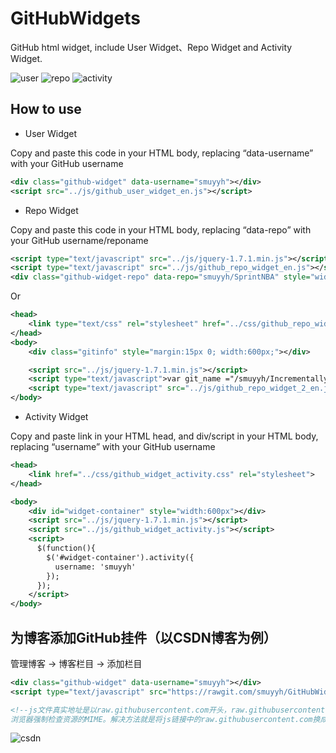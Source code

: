 # GitHubWidgets
GitHub html widget, include User Widget、Repo Widget and Activity Widget.

![user](https://github.com/smuyyh/GitHubWidgets/blob/master/screenshot/github_user_1.png?raw=true)
![repo](https://github.com/smuyyh/GitHubWidgets/blob/master/screenshot/github_repo_1.png?raw=true)
![activity](https://github.com/smuyyh/GitHubWidgets/blob/master/screenshot/github_activity_1.png?raw=true)

## How to use
- User Widget

Copy and paste this code in your HTML body, replacing “data-username” with your GitHub username
```xml
<div class="github-widget" data-username="smuyyh"></div>
<script src="../js/github_user_widget_en.js"></script>
```

- Repo Widget

Copy and paste this code in your HTML body, replacing “data-repo” with your GitHub username/reponame
```xml
<script type="text/javascript" src="../js/jquery-1.7.1.min.js"></script>
<script type="text/javascript" src="../js/github_repo_widget_en.js"></script>
<div class="github-widget-repo" data-repo="smuyyh/SprintNBA" style="width:600px"></div>
```
Or
```xml
<head>
    <link type="text/css" rel="stylesheet" href="../css/github_repo_widget_2.css"/>
</head>
<body>
    <div class="gitinfo" style="margin:15px 0; width:600px;"></div>

    <script src="../js/jquery-1.7.1.min.js"></script>
    <script type="text/javascript">var git_name ="/smuyyh/IncrementallyUpdate"</script>
    <script type="text/javascript" src="../js/github_repo_widget_2_en.js"></script>
</body>
```

- Activity Widget

Copy and paste link in your HTML head, and div/script in your HTML body, replacing “username” with your GitHub username
```xml
<head>
    <link href="../css/github_widget_activity.css" rel="stylesheet">
</head>

<body>
    <div id="widget-container" style="width:600px"></div>
    <script src="../js/jquery-1.7.1.min.js"></script>
    <script src="../js/github_widget_activity.js"></script>
    <script>
      $(function(){
        $('#widget-container').activity({
          username: 'smuyyh'
        });
      });
    </script>
</body>
```

## 为博客添加GitHub挂件（以CSDN博客为例）
管理博客 -> 博客栏目 -> 添加栏目
```xml
<div class="github-widget" data-username="smuyyh"></div>
<script type="text/javascript" src="https://rawgit.com/smuyyh/GitHubWidgets/master/js/github_user_widget_en.js"></script>

<!--js文件真实地址是以raw.githubusercontent.com开头，raw.githubusercontent.com在Response中设置了X-Content-Type-Options:nosniff ，
浏览器强制检查资源的MIME。解决方法就是将js链接中的raw.githubusercontent.com换成rawgit.com。  -->
```
![csdn](https://github.com/smuyyh/GitHubWidgets/blob/master/screenshot/csdn_widget_1.png?raw=true)
